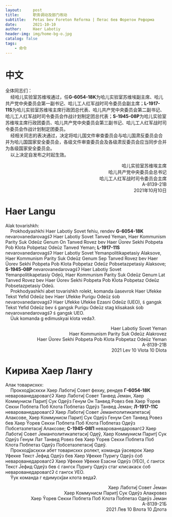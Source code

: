 ```yaml
---
layout:     post
title:      职务调动及部门改动
subtitle:   Petas bev Foreton Reforma | Петас бев Форетон Реформа
date:       2021-10-10
author:     Haer Labotiy
header-img: img/home-bg-o.jpg
catalog: false
tags:
    - 命令
---
```


# 中文
全体同志们：  
&nbsp;&nbsp;&nbsp;&nbsp;经哈儿实验室苏维埃通过，任**G-6054-18K**为哈儿实验室苏维埃副主席、哈儿共产党中央委员会第一副书记、哈儿工人红军战时司令委员会副主席；**L-1917-11S**为哈儿实验室苏维埃主席行政团总代表、哈儿共产党中央委员会第二副书记、哈儿工人红军战时司令委员会作战计划制定团总代表；**S-1945-08P**为哈儿实验室苏维埃主席行政团委员、哈儿共产党中央委员会第三副书记、哈儿工人红军战时司令委员会作战计划制定团委员。  
&nbsp;&nbsp;&nbsp;&nbsp;经相关同志的表决通过，决定将哈儿国文件审查委员会与哈儿国肃反委员会合并为哈儿国国家安全委员会，各级文件审查委员会及各级肃反委员会应当同步合并为各级国家安全委员会。  
&nbsp;&nbsp;&nbsp;&nbsp;以上决定自发布之时起生效。
<div style="text-align: right">哈儿实验室苏维埃主席<br>哈儿共产党中央委员会总书记<br>哈儿工人红军战时司令委员会主席<br>A-8139-21B<br>2021年10月10日</div>

# Haer Langu
Alak tovarishkh:  
&nbsp;&nbsp;&nbsp;&nbsp;Prokhodyashkhi Haer Labotiy Sovet fehiu, rendev **G-6054-18K** nevarovanedarovagśʔ Haer Labotiy Sovet Tanved Yeman, Haer Kommunism Parity Suk Odeŭz Genum On Tanved Rovez bev Haer Ŭorev Sekhi Pobpeta Pob Klota Pobpetaz Odeŭz Tanved Yeman; **L-1917-11S** nevarovanedarovagśʔ Haer Labotiy Sovet Yemanpolitikapetasiy Alaksove, Haer Kommunism Parity Suk Odeŭz Genum Sep Tanved Rovez bev Haer Ŭorev Sekhi Pobpeta Pob Klota Pobpetaz Odeŭz Pobsetazpetasiy Alaksove; **S-1945-08P** nevarovanedarovagśʔ Haer Labotiy Sovet Yemanpolitikapetasiy Odeŭ, Haer Kommunism Parity Suk Odeŭz Genum Lat Tanved Rovez bev Haer Ŭorev Sekhi Pobpeta Pob Klota Pobpetaz Odeŭz Pobsetazpetasiy Odeŭ.  
&nbsp;&nbsp;&nbsp;&nbsp;Prokhodyashkhi abet tovarishkh rolekt, komanda ŭasevrok Haer Ufekke Tekst Yefid Odeŭz bev Haer Ufekke Purigu Odeŭz śob nevarovanedarovagśʔ Haer Ufekke Ufekke Ezasni Odeŭz (UEO), ś gangsk Tekst Yefid Odeŭz bev ś gangsk Purigu Odeŭz stag klisakask śob nevarovanedarovagśʔ ś gangsk UEO.  
&nbsp;&nbsp;&nbsp;&nbsp;Ŭuk komanda g edimuskyai klota vedaʔ.
<div style="text-align: right">Haer Labotiy Sovet Yeman<br>Haer Kommunism Parity Suk Odeŭz Alakrovez<br>Haer Ŭorev Sekhi Pobpeta Pob Klota Pobpetaz Odeŭz Yeman<br>A-8139-21B<br>2021 Lev 10 Vlota 10 Dlota</div>

# Кирива Хаер Лангу
Алак товарисхкх:  
&nbsp;&nbsp;&nbsp;&nbsp;Прокходĵасхкхи Хаер Лаботиĵ Совет фехиу, рендев **Г-6054-18К** неварованедаровагćʡ Хаер Лаботиĵ Совет Танвед Ĵеман, Хаер Коммунисм Паритĵ Сук Одеŷз Генум Он Танвед Ровез бев Хаер Ŷорев Секхи Побпета Поб Клота Побпетаз Одеŷз Танвед Ĵеман; **Л-1917-11С** неварованедаровагćʡ Хаер Лаботиĵ Совет Ĵеманполитикапетасиĵ Алаксове, Хаер Коммунисм Паритĵ Сук Одеŷз Генум Сеп Танвед Ровез бев Хаер Ŷорев Секхи Побпета Поб Клота Побпетаз Одеŷз Побсетазпетасиĵ Алаксове; **С-1945-08П** неварованедаровагćʡ Хаер Лаботиĵ Совет Ĵеманполитикапетасиĵ Одеŷ, Хаер Коммунисм Паритĵ Сук Одеŷз Генум Лат Танвед Ровез бев Хаер Ŷорев Секхи Побпета Поб Клота Побпетаз Одеŷз Побсетазпетасиĵ Одеŷ.  
&nbsp;&nbsp;&nbsp;&nbsp;Прокходĵасхкхи абет товарисхкх ролект, команда ŷасеврок Хаер Уфекке Текст Ĵефид Одеŷз бев Хаер Уфекке Пуригу Одеŷз ćоб неварованедаровагćʡ Хаер Уфекке Уфекке Езасни Одеŷз (УЕО), ć гангск Текст Ĵефид Одеŷз бев ć гангск Пуригу Одеŷз стаг клисакаск ćоб неварованедаровагćʡ ć гангск УЕО.  
&nbsp;&nbsp;&nbsp;&nbsp;Ŷук команда г едимускĵаи клота ведаʡ.
<div style="text-align: right">Хаер Лаботиĵ Совет Ĵеман<br>Хаер Коммунисм Паритĵ Сук Одеŷз Алакровез<br>Хаер Ŷорев Секхи Побпета Поб Клота Побпетаз Одеŷз Ĵеман<br>А-8139-21Б<br>2021 Лев 10 Влота 10 Длота</div>
